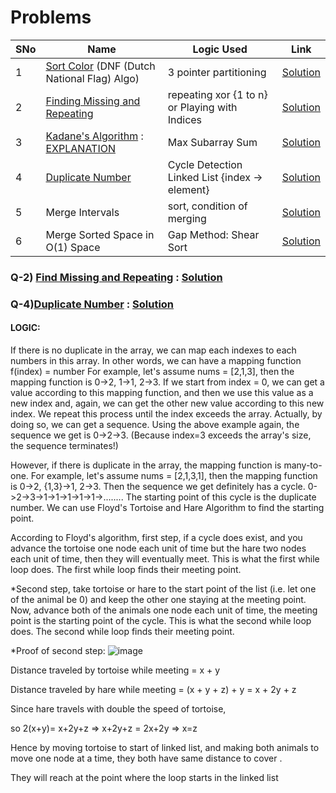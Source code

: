 # Problems

SNo | Name | Logic Used | Link |
----|------|------------|------|
1 | [Sort Color](https://leetcode.com/problems/sort-colors/) (DNF (Dutch National Flag) Algo) | 3 pointer partitioning | [Solution](DNF_sort.cpp)
2 | [Finding Missing and Repeating](https://practice.geeksforgeeks.org/problems/find-missing-and-repeating2512/1) | repeating xor {1 to n} or Playing with Indices| [Solution](missing_repeating.cpp)
3 | [Kadane's Algorithm](https://leetcode.com/problems/maximum-subarray/) : [EXPLANATION](https://leetcode.com/problems/maximum-subarray/discuss/1595195/C%2B%2BPython-7-Simple-Solutions-w-Explanation-or-Brute-Force-%2B-DP-%2B-Kadane-%2B-Divide-and-Conquer) | Max Subarray Sum | [Solution](kadanes_algorithm.cpp)
4 | [Duplicate Number](https://leetcode.com/problems/find-the-duplicate-number/) | Cycle Detection Linked List {index -> element} | [Solution](duplicate_number.cpp)
5 | Merge Intervals | sort, condition of merging | [Solution](merge_intervals.cpp)
6 | Merge Sorted Space in O(1) Space | Gap Method: Shear Sort | [Solution](merge_sorted_arrays.cpp)
### Q-2) [Find Missing and Repeating](https://practice.geeksforgeeks.org/problems/find-missing-and-repeating2512/1) : [Solution](missing_repeating.cpp)
### Q-4)[Duplicate Number](https://leetcode.com/problems/find-the-duplicate-number/) : [Solution](duplicate_number.cpp)
#### LOGIC:
If there is no duplicate in the array, we can map each indexes to each numbers in this array. In other words, we can have a mapping function f(index) = number
For example, let's assume
nums = [2,1,3], then the mapping function is 0->2, 1->1, 2->3.
If we start from index = 0, we can get a value according to this mapping function, and then we use this value as a new index and, again, we can get the other new value according to this new index. We repeat this process until the index exceeds the array. Actually, by doing so, we can get a sequence. Using the above example again, the sequence we get is 0->2->3. (Because index=3 exceeds the array's size, the sequence terminates!)

However, if there is duplicate in the array, the mapping function is many-to-one.
For example, let's assume
nums = [2,1,3,1], then the mapping function is 0->2, {1,3}->1, 2->3. Then the sequence we get definitely has a cycle. 0->2->3->1->1->1->1->1->........ The starting point of this cycle is the duplicate number.
We can use Floyd's Tortoise and Hare Algorithm to find the starting point.

According to Floyd's algorithm, first step, if a cycle does exist, and you advance the tortoise one node each unit of time but the hare two nodes each unit of time, then they will eventually meet. This is what the first while loop does. The first while loop finds their meeting point.

*Second step, take tortoise or hare to the start point of the list (i.e. let one of the animal be 0) and keep the other one staying at the meeting point. Now, advance both of the animals one node each unit of time, the meeting point is the starting point of the cycle. This is what the second while loop does. The second while loop finds their meeting point.

*Proof of second step:
![image](https://user-images.githubusercontent.com/66252916/186201130-8377919b-1f54-4666-a2e8-9a0f2e2965f5.png)

Distance traveled by tortoise while meeting = x + y

Distance traveled by hare while meeting = (x + y + z) + y = x + 2y + z

Since hare travels with double the speed of tortoise,

so 2(x+y)= x+2y+z => x+2y+z = 2x+2y => x=z

Hence by moving tortoise to start of linked list, and making both animals to move one node at a time, they both have same distance to cover .

They will reach at the point where the loop starts in the linked list
